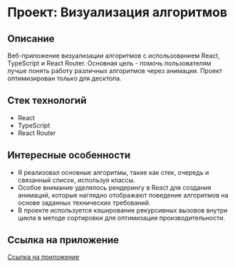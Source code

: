 # Проект: Визуализация алгоритмов

## Описание
Веб-приложение визуализации алгоритмов с использованием React, TypeScript и React Router. Основная цель - помочь пользователям лучше понять работу различных алгоритмов через анимации. Проект оптимизирован только для десктопа.

## Стек технологий
- React
- TypeScript
- React Router

## Интересные особенности
- Я реализовал основные алгоритмы, такие как стек, очередь и связанный список, используя классы.
- Особое внимание уделялось рендерингу в React для создания анимаций, которые наглядно отображают поведение алгоритмов на основе заданных технических требований.
- В проекте используется кэширование рекурсивных вызовов внутри цикла в методе сортировки для оптимизации производительности.

## Ссылка на приложение
[Ссылка на приложение](https://algorithms-visualization-moj3jkh9g-lipatovpetr.vercel.app)


